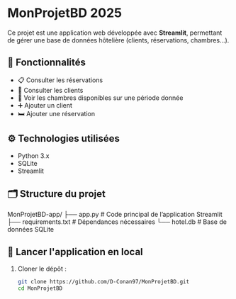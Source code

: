 # MonProjetBD 2025

Ce projet est une application web développée avec **Streamlit**, permettant de gérer une base de données hôtelière (clients, réservations, chambres...).

## 🎯 Fonctionnalités

- 📋 Consulter les réservations
- 👥 Consulter les clients
- 📆 Voir les chambres disponibles sur une période donnée
- ➕ Ajouter un client
- 🛏️ Ajouter une réservation

## ⚙️ Technologies utilisées

- Python 3.x
- SQLite
- Streamlit


## 🗂️ Structure du projet
MonProjetBD-app/
├── app.py               # Code principal de l’application Streamlit
├── requirements.txt     # Dépendances nécessaires
└── hotel.db             # Base de données SQLite

## 🚀 Lancer l'application en local

1. Cloner le dépôt :
   ```bash
   git clone https://github.com/D-Conan97/MonProjetBD.git
   cd MonProjetBD
